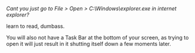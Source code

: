 *Cant you just go to File > Open > C:\Windows\explorer.exe in internet explorer?*  
  
learn to read, dumbass.  
  
You will also not have a Task Bar at the bottom of your screen, as trying to open it will just result in it shutting itself down a few moments later.